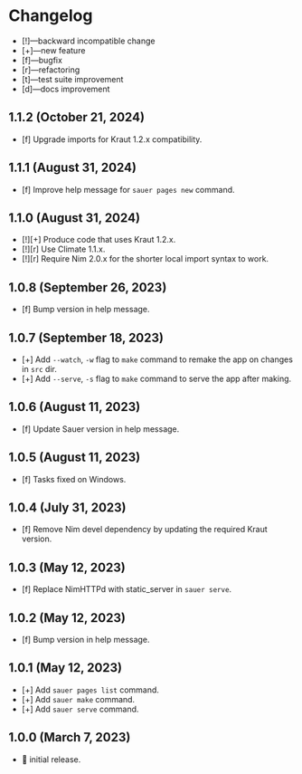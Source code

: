 # Changelog

-   [!]—backward incompatible change
-   [+]—new feature
-   [f]—bugfix
-   [r]—refactoring
-   [t]—test suite improvement
-   [d]—docs improvement

## 1.1.2 (October 21, 2024)

-   [f] Upgrade imports for Kraut 1.2.x compatibility.


## 1.1.1 (August 31, 2024)

-   [f] Improve help message for `sauer pages new` command.


## 1.1.0 (August 31, 2024)

-   [!][+] Produce code that uses Kraut 1.2.x. 
-   [!][r] Use Climate 1.1.x.
-   [!][r] Require Nim 2.0.x for the shorter local import syntax to work.


## 1.0.8 (September 26, 2023)

-   [f] Bump version in help message.


## 1.0.7 (September 18, 2023)

-   [+] Add `--watch`, `-w` flag to `make` command to remake the app on changes in `src` dir.
-   [+] Add `--serve`, `-s` flag to `make` command to serve the app after making.


## 1.0.6 (August 11, 2023)

-   [f] Update Sauer version in help message.


## 1.0.5 (August 11, 2023)

-   [f] Tasks fixed on Windows.


## 1.0.4 (July 31, 2023)

-   [f] Remove Nim devel dependency by updating the required Kraut version.


## 1.0.3 (May 12, 2023)

-   [f] Replace NimHTTPd with static_server in `sauer serve`.


## 1.0.2 (May 12, 2023)

-   [f] Bump version in help message.


## 1.0.1 (May 12, 2023)

-   [+] Add `sauer pages list` command.
-   [+] Add `sauer make` command.
-   [+] Add `sauer serve` command.


## 1.0.0 (March 7, 2023)

-   🎉 initial release.

